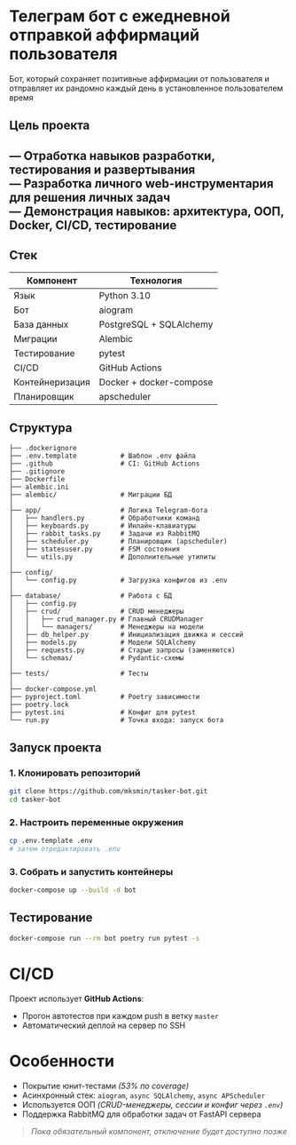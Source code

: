 # Телеграм бот с ежедневной отправкой аффирмаций пользователя

Бот, который сохраняет позитивные аффирмации от пользователя и отправляет их рандомно каждый день в установленное
пользователем время

## Цель проекта

— Отработка навыков разработки, тестирования и развертывания  
— Разработка личного web-инструментария для решения личных задач  
— Демонстрация навыков: архитектура, ООП, Docker, CI/CD, тестирование
---

## Стек

| Компонент       | Технология              |
|-----------------|-------------------------|
| Язык            | Python 3.10             |
| Бот             | aiogram                 |
| База данных     | PostgreSQL + SQLAlchemy |
| Миграции        | Alembic                 |
| Тестирование    | pytest                  |
| CI/CD           | GitHub Actions          |
| Контейнеризация | Docker + docker-compose |
| Планировщик     | apscheduler             |

## Структура

```text
├── .dockerignore
├── .env.template           # Шаблон .env файла
├── .github                 # CI: GitHub Actions
├── .gitignore
├── Dockerfile
├── alembic.ini
├── alembic/                # Миграции БД
│
├── app/                    # Логика Telegram-бота
│   ├── handlers.py         # Обработчики команд
│   ├── keyboards.py        # Инлайн-клавиатуры
│   ├── rabbit_tasks.py     # Задачи из RabbitMQ
│   ├── scheduler.py        # Планировщик (apscheduler)
│   ├── statesuser.py       # FSM состояния
│   └── utils.py            # Дополнительные утилиты
│
├── config/
│   └── config.py           # Загрузка конфигов из .env
│
├── database/               # Работа с БД
│   ├── config.py
│   ├── crud/               # CRUD менеджеры
│   │   ├── crud_manager.py # Главный CRUDManager
│   │   └── managers/       # Менеджеры на модели
│   ├── db_helper.py        # Инициализация движка и сессий
│   ├── models.py           # Модели SQLAlchemy
│   ├── requests.py         # Старые запросы (заменяются)
│   └── schemas/            # Pydantic-схемы
│
├── tests/                  # Тесты
│
├── docker-compose.yml      
├── pyproject.toml          # Poetry зависимости
├── poetry.lock             
├── pytest.ini              # Конфиг для pytest
└── run.py                  # Точка входа: запуск бота

```

## Запуск проекта

### 1. Клонировать репозиторий

```bash
git clone https://github.com/mksmin/tasker-bot.git
cd tasker-bot
```

### 2. Настроить переменные окружения

```bash
cp .env.template .env
# затем отредактировать .env
```

### 3. Собрать и запустить контейнеры

```bash
docker-compose up --build -d bot
```

## Тестирование

```bash
docker-compose run --rm bot poetry run pytest -s
```

# CI/CD

Проект использует **GitHub Actions**:
- Прогон автотестов при каждом push в ветку `master`
- Автоматический деплой на сервер по SSH  

# Особенности
- Покрытие юнит-тестами _(53% по coverage)_  
- Асинхронный стек: `aiogram`, `async SQLAlchemy`, `async APScheduler`  
- Используется ООП _(CRUD-менеджеры, сессии и конфиг через `.env`)_
- Поддержка RabbitMQ для обработки задач от FastAPI сервера
> *Пока обязательный компонент, отключение будет доступно позже*